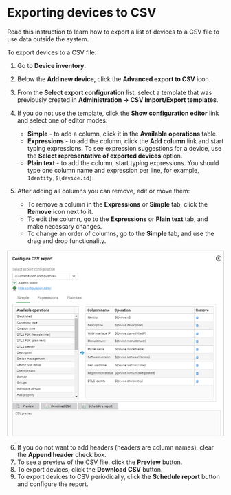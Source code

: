 # Exporting devices to CSV

Read this instruction to learn how to export a list of devices to a CSV file to use data outside the system.

To export devices to a CSV file:

1. Go to **Device inventory**.
2. Below the **Add new device**, click the **Advanced export to CSV** icon.
3. From the **Select export configuration** list, select a template that was previously created in **Administration -> CSV Import/Export templates**.
4. If you do not use the template, click the **Show configuration editor** link and select one of editor modes:

    - **Simple** - to add a column, click it in the **Available operations** table.
    - **Expressions** - to add the column, click the **Add column** link and start typing expressions. To see expression suggestions for a device, use the **Select representative of exported devices** option.
    - **Plain text** - to add the column, start typing expressions. You should type one column name and expression per line, for example, `Identity,${device.id}`.

5. After adding all columns you can remove, edit or move them:

    - To remove a column in the **Expressions** or **Simple** tab, click the **Remove** icon next to it.
    - To edit the column, go to the **Expressions** or **Plain text** tab, and make necessary changes.
    - To change an order of columns, go to the **Simple** tab, and use the drag and drop functionality.

 ![Exporting devices to CSV](images/DA_Exporting_devices_to_CSV.png "Exporting devices to CSV")

6. If you do not want to add headers (headers are column names), clear the **Append header** check box.
7. To see a preview of the CSV file, click the **Preview** button.
8. To export devices, click the **Download CSV** button.
9. To export devices to CSV periodically, click the **Schedule report** button and configure the report.
